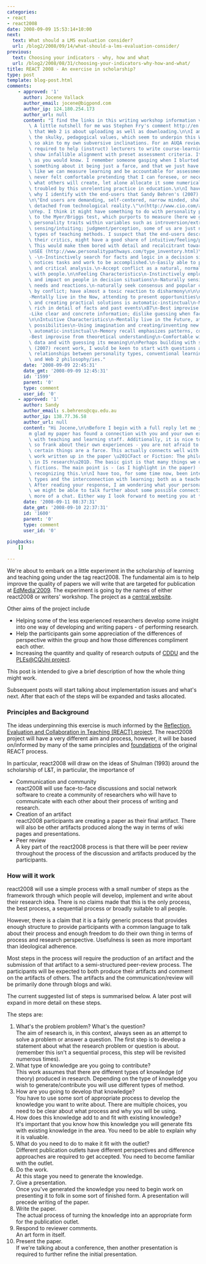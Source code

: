 ```yaml
---
categories:
- react
- react2008
date: 2008-09-09 15:53:14+10:00
next:
  text: What should a LMS evaluation consider?
  url: /blog2/2008/09/14/what-should-a-lms-evaluation-consider/
previous:
  text: Choosing your indicators - why, how and what
  url: /blog2/2008/08/31/choosing-your-indicators-why-how-and-what/
title: REACT 2008 - An exercise in scholarship?
type: post
template: blog-post.html
comments:
    - approved: '1'
      author: Jocene Vallack
      author_email: jocene@bigpond.com
      author_ip: 124.180.254.173
      author_url: null
      content: "I find the links in this writing workshop information very enlightening.\
        \ A little nutshell for me was Stephen Fry's comment http://en.wikipedia.org/wiki/Web_2.0\
        \ that Web 2 is about uploading as well as downloading.\n\nI am staggered that\
        \ the skulky, pedagogical values, which seem to underpin this Web 2 stuff, are\
        \ so akin to my own subversive inclinations. For an AUQA review last year, I was\
        \ required to help (instruct) lecturers to write course-learning objectives that\
        \ show infallible alignment with preset assessment criteria. It's standard practice,\
        \ as you would know. I remember someone gasping when I blurted out in frustration\
        \ something about it being just a farce, and that we just have to make it look\
        \ like we can measure learning and be accountable for assessment grades. I have\
        \ never felt comfortable pretending that I can foresee, or necessarily even understand,\
        \ what others will create, let alone allocate it some numerical grade. I am ever\
        \ troubled by this unrelenting practice in education.\n\nI have been wondering\
        \ why I identify with the end-users that Sandy Behren's (2007) colleague describes:\n\
        \n\"End users are demanding, self-centered, narrow minded, shallow and completely\
        \ detached from technological reality.\"\n(http://www.cio.com/article/125451/Time_to_Rethink_Your_Relationship_With_End)\n\
        \nYep. I think it might have something to do with personality profiles. According\
        \ to the Myer/Briggs test, which purports to measure (here we go again) one's\
        \ personality traits within variables such as introversion/extroversion; thinking/feeling;\
        \ sensing/intuiting; judgment/perception, some of us are just not wired for certain\
        \ types of teaching methods. I suspect that the end-users described above, unlike\
        \ their critics, might have a good share of intuitive/feeling/perceptive traits.\
        \ This would make them bored with detail and recalcitrant towards mindless conformity.\n\
        \nSEE (http://www.personalitypathways.com/type_inventory.html)\n\nThinking Characteristics\
        \ -\n-Instinctively search for facts and logic in a decision situation.\n-Naturally\
        \ notices tasks and work to be accomplished.\n-Easily able to provide an objective\
        \ and critical analysis.\n-Accept conflict as a natural, normal part of relationships\
        \ with people.\n\nFeeling Characteristics\n-Instinctively employ personal feelings\
        \ and impact on people in decision situations\n-Naturally sensitive to people\
        \ needs and reactions.\n-naturally seek consensus and popular opinions.\n-Unsettled\
        \ by conflict; have almost a toxic reaction to disharmony\n\n\nSensing Characteristics\n\
        -Mentally live in the Now, attending to present opportunities\n-Using common sense\
        \ and creating practical solutions is automatic-instinctual\n-Memory recall is\
        \ rich in detail of facts and past events\xB7\n-Best improvise from past experience\n\
        -Like clear and concrete information; dislike guessing when facts are \"fuzzy\"\
        \n\nIntuitive Characteristics\n-Mentally live in the Future, attending to future\
        \ possibilities\n-Using imagination and creating/inventing new possibilities is\
        \ automatic-instinctual\n-Memory recall emphasizes patterns, contexts, and connections\n\
        -Best improvise from theoretical understanding\n-Comfortable with ambiguous, fuzzy\
        \ data and with guessing its meaning\n\nPerhaps building with some of Behren's\
        \ (2007) recent work, I would be keen to start with questions about the possible\
        \ relationships between personality types, conventional learning management systems\
        \ and Web 2 philosophy/ies."
      date: '2008-09-09 22:45:31'
      date_gmt: '2008-09-09 12:45:31'
      id: '1599'
      parent: '0'
      type: comment
      user_id: '0'
    - approved: '1'
      author: Sandy
      author_email: s.behrens@cqu.edu.au
      author_ip: 138.77.36.58
      author_url: null
      content: "Hi Jocene,\n\nBefore I begin with a full reply let me just say that I\u2019\
        m glad my paper has found a connection with you and your own experiences working\
        \ with teaching and learning staff. Additionally, it is nice to see someone being\
        \ so frank about their own experiences - you are not afraid to say that you believe\
        \ certain things are a farce. This actually connects well with my most recent\
        \ work written up in the paper \u201CFact or Fiction: The philosophy of fictions\
        \ in IS research\u201D. The basic gist is that many things we do are farces or\
        \ fictions. The main point is - (as I highlight in the paper) - in consciously\
        \ recognizing this.\n\nI have too, for some time now, been interested in the personality\
        \ types and the interconnection with learning; both as a teacher and as a learner.\
        \ After reading your response, I am wondering what your personality type is? Perhaps\
        \ we might be able to talk further about some possible connections or simply have\
        \ more of a chat. Either way I look forward to meeting you at the workshop."
      date: '2008-09-11 08:37:31'
      date_gmt: '2008-09-10 22:37:31'
      id: '1600'
      parent: '0'
      type: comment
      user_id: '0'
    
pingbacks:
    []
    
---
```

We're about to embark on a little experiment in the scholarship of learning and teaching going under the tag react2008. The fundamental aim is to help improve the quality of papers we will write that are targeted for publication at [EdMedia'2009](http://www.aace.org/conf/edmedia/default.htm). The experiment is going by the names of either react2008 or writers' workshop. The project as a [central website](http://cddu.cqu.edu.au/index.php/Writers_Workshop).

Other aims of the project include

- Helping some of the less experienced researchers develop some insight into one way of developing and writing papers - of performing research.
- Help the participants gain some appreciation of the differences of perspective within the group and how those differences compliment each other.
- Increasing the quantity and quality of research outputs of [CDDU](http://cddu.cqu.edu.au/) and the [PLEs@CQUni project](http://cddu.cqu.edu.au/index.php/PLEs%40CQUni).

This post is intended to give a brief description of how the whole thing might work.

Subsequent posts will start talking about implementation issues and what's next. After that each of the steps will be expanded and tasks allocated.

### Principles and Background

The ideas underpinning this exercise is much informed by the [Reflection, Evaluation and Collaboration in Teaching (REACT) project](http://sleid.cqu.edu.au/REACT/). The react2008 project will have a very different aim and process, however, it will be based on/informed by many of the same principles and [foundations](http://sleid.cqu.edu.au/REACT/foundations.htm) of the original REACT process.

In particular, react2008 will draw on the ideas of Shulman (1993) around the scholarship of L&T, in particular, the importance of

- Communication and community  
    react2008 will use face-to-face discussions and social network software to create a community of researchers who will have to communicate with each other about their process of writing and research.
- Creation of an artifact  
    react2008 participants are creating a paper as their final artifact. There will also be other artifacts produced along the way in terms of wiki pages and presentations.
- Peer review  
    A key part of the react2008 process is that there will be peer review throughout the process of the discussion and artifacts produced by the participants.

### How will it work

react2008 will use a simple process with a small number of steps as the framework through which people will develop, implement and write about their research idea. There is no claims made that this is the only process, the best process, a sequential process or broadly suitable to all people.

However, there is a claim that it is a fairly generic process that provides enough structure to provide participants with a common language to talk about their process and enough freedom to do their own thing in terms of process and research perspective. Usefulness is seen as more important than ideological adherence.

Most steps in the process will require the production of an artifact and the submission of that artifact to a semi-structured peer-review process. The participants will be expected to both produce their artifacts and comment on the artifacts of others. The artifacts and the communication/review will be primarily done through blogs and wiki.

The current suggested list of steps is summarised below. A later post will expand in more detail on these steps.

The steps are:

1. What's the problem problem? What's the question?  
    The aim of research is, in this context, always seen as an attempt to solve a problem or answer a question. The first step is to develop a statement about what the research problem or question is about. (remember this isn't a sequential process, this step will be revisited numerous times).
2. What type of knowledge are you going to contribute?  
    This work assumes that there are different types of knowledge (of theory) produced in research. Depending on the type of knowledge you wish to generate/contribute you will use different types of method.
3. How are you going to develop that knowledge?  
    You have to use some sort of appropriate process to develop the knowledge you want to write about. There are multiple choices, you need to be clear about what process and why you will be using.
4. How does this knowledge add to and fit with existing knowledge?  
    It's important that you know how this knowledge you will generate fits with existing knowledge in the area. You need to be able to explain why it is valuable.
5. What do you need to do to make it fit with the outlet?  
    Different publication outlets have different perspectives and difference approaches are required to get accepted. You need to become familiar with the outlet.
6. Do the work.  
    At this stage you need to generate the knowledge.
7. Give a presentation.  
    Once you've generated the knowledge you need to begin work on presenting it to folk in some sort of finished form. A presentation will precede writing of the paper.
8. Write the paper.  
    The actual process of turning the knowledge into an appropriate form for the publication outlet.
9. Respond to reviewer comments.  
    An art form in itself.
10. Present the paper.  
    If we're talking about a conference, then another presentation is required to further refine the initial presentation.